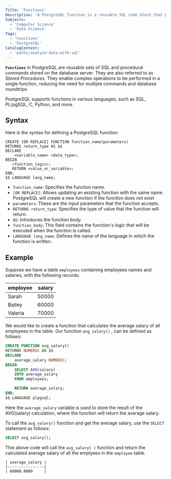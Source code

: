 ```yaml
---
Title: 'Functions'
Description: 'A PostgreSQL function is a reusable SQL code block that performs operations and returns results.'
Subjects:
  - 'Computer Science'
  - 'Data Science'
Tags:
  - 'Functions'
  - 'PostgreSQL'
CatalogContent:
  - 'paths/analyze-data-with-sql'
---
```


**`Functions`** in PostgreSQL are reusable sets of SQL and procedural commands stored on the database server. They are also referred to as *Stored Procedures*. They enable complex operations to be performed in a single function, reducing the need for multiple commands and database roundtrips

PostgreSQL supports functions in various languages, such as SQL, PL/pgSQL, C, Python, and more.

## Syntax

Here is the syntax for defining a PostgreSQL function:

```pseudo
CREATE [OR REPLACE] FUNCTION function_name(parameters) 
RETURNS return_type AS $$
DECLARE
    <variable_name> <data_type>;
BEGIN
   <function_logic>;
   RETURN <value_or_variable>;
END;
$$ LANGUAGE lang_name;
```

- `function_name`: Specifies the function name.
- `[OR REPLACE]`: Allows updating an existing function with the same name. PostgreSQL will create a new function if the function does not exist
- `parameters`: These are the input parameters that the function accepts. 
- `RETURNS return_type`: Specifies the type of value that the function will return.
- `AS`: Introduces the function body. 
- `function_body`: This field contains the function's logic that will be executed when the function is called.
- `LANGUAGE lang_name`: Defines the name of the language in which the function is written.

## Example

Suppose we have a table `employees` containing employees names and salaries, with the following records:

| employee | salary |
|----------|--------|
| Sarah    | 50000  |
| Bailey   | 60000  |
| Valeria  | 70000  |
We would like to create a function that calculates the average salary of all employees in the table. Our function `avg_salary()` , can be defined as follows:

```sql
CREATE FUNCTION avg_salary() 
RETURNS NUMERIC AS $$
DECLARE
    average_salary NUMERIC;
BEGIN
    SELECT AVG(salary)
    INTO average_salary
    FROM employees;

    RETURN average_salary;
END;
$$ LANGUAGE plpgsql;
```
Here the `average_salary` variable is used to store the result of the AVG(salary) calculation, where the function will return the average salary.

To call the `avg_salary()` function and get the average salary, use the `SELECT` statement as follows:

```sql
SELECT avg_salary();
```

Thie above code will call the `avg_salary( )` function and return the calculated average salary of all the emplyees in the `employee` table.

```shell
| average_salary |
|----------------|
| 60000.0000     |
